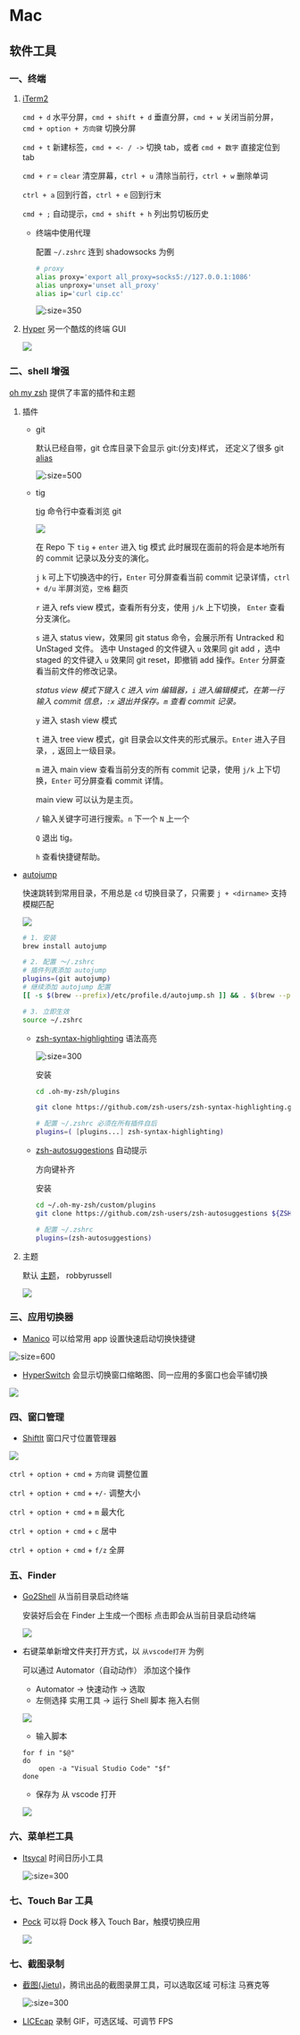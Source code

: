 # Mac

## 软件工具

### 一、终端

1.  [iTerm2](https://www.iterm2.com/)

    `cmd + d` 水平分屏，`cmd + shift + d` 垂直分屏，`cmd + w` 关闭当前分屏， `cmd + option + 方向键` 切换分屏

    `cmd + t` 新建标签，`cmd + <- / ->` 切换 tab，或者 `cmd + 数字` 直接定位到 tab

    `cmd + r` = `clear` 清空屏幕，`ctrl + u` 清除当前行，`ctrl + w` 删除单词

    `ctrl + a` 回到行首，`ctrl + e` 回到行末

    `cmd + ;` 自动提示，`cmd + shift + h` 列出剪切板历史

    - 终端中使用代理

      配置 `~/.zshrc` 连到 shadowsocks 为例

      ```bash
      # proxy
      alias proxy='export all_proxy=socks5://127.0.0.1:1086'
      alias unproxy='unset all_proxy'
      alias ip='curl cip.cc'
      ```

      ![](img/proxy.png ':size=350')

2.  [Hyper](https://hyper.is) 另一个酷炫的终端 GUI

    ![](https://cloud.githubusercontent.com/assets/13041/16820268/13c9bfe6-4905-11e6-8fe4-baf8fc8d9293.gif)

### 二、shell 增强

[oh my zsh](https://ohmyz.sh/) 提供了丰富的插件和主题

1. 插件

   - git

     默认已经自带，git 仓库目录下会显示 git:(分支)样式， 还定义了很多 git [alias](https://github.com/robbyrussell/oh-my-zsh/tree/master/plugins/git)

     ![](img/zsh-git.png ':size=500')

   - tig

     [tig](https://jonas.github.io/tig/) 命令行中查看浏览 git

     ![](img/tig.gif)

     在 Repo 下 `tig` + `enter` 进入 tig 模式 此时展现在面前的将会是本地所有的 commit 记录以及分支的演化。

     `j` `k` 可上下切换选中的行，`Enter` 可分屏查看当前 commit 记录详情，`ctrl + d/u` 半屏浏览，`空格` 翻页

     `r` 进入 refs view 模式，查看所有分支，使用 `j/k` 上下切换， `Enter` 查看分支演化。

     `s` 进入 status view，效果同 git status 命令，会展示所有 Untracked 和 UnStaged 文件。 选中 Unstaged 的文件键入 `u` 效果同 git add ，选中 staged 的文件键入 `u` 效果同 git reset，即撤销 add 操作。`Enter` 分屏查看当前文件的修改记录。

     _status view 模式下键入 `C` 进入 vim 编辑器，`i` 进入编辑模式，在第一行输入 commit 信息，`:x` 退出并保存。`m` 查看 commit 记录。_

     `y` 进入 stash view 模式

     `t` 进入 tree view 模式，git 目录会以文件夹的形式展示。`Enter` 进入子目录，`,` 返回上一级目录。

     `m` 进入 main view 查看当前分支的所有 commit 记录，使用 `j/k` 上下切换，`Enter` 可分屏查看 commit 详情。

     main view 可以认为是主页。

     `/` 输入关键字可进行搜索。`n` 下一个 `N` 上一个

     `Q` 退出 tig。

     `h` 查看快捷键帮助。

- [autojump](https://github.com/wting/autojump)

  快速跳转到常用目录，不用总是 `cd` 切换目录了，只需要 `j + <dirname>` 支持模糊匹配

  ![](img/autojump.gif)

  ```bash
  # 1. 安装
  brew install autojump

  # 2. 配置 ～/.zshrc
  # 插件列表添加 autojump
  plugins=(git autojump)
  # 继续添加 autojump 配置
  [[ -s $(brew --prefix)/etc/profile.d/autojump.sh ]] && . $(brew --prefix)/etc/profile.d/autojump.sh

  # 3. 立即生效
  source ~/.zshrc
  ```

  - [zsh-syntax-highlighting](https://github.com/zsh-users/zsh-syntax-highlighting) 语法高亮

    ![](img/highlight.png ':size=300')

    安装

    ```bash
    cd .oh-my-zsh/plugins

    git clone https://github.com/zsh-users/zsh-syntax-highlighting.git ${ZSH_CUSTOM:-~/.oh-my-zsh/custom}/plugins/zsh-syntax-highlighting

    # 配置 ~/.zshrc 必须在所有插件自后
    plugins=( [plugins...] zsh-syntax-highlighting)
    ```

  - [zsh-autosuggestions](https://github.com/zsh-users/zsh-autosuggestions) 自动提示

    方向键补齐

    安装

    ```bash
    cd ~/.oh-my-zsh/custom/plugins
    git clone https://github.com/zsh-users/zsh-autosuggestions ${ZSH_CUSTOM:-~/.oh-my-zsh/custom}/plugins/zsh-autosuggestions

    # 配置 ~/.zshrc
    plugins=(zsh-autosuggestions)
    ```

2. 主题

   默认 [主题](https://github.com/robbyrussell/oh-my-zsh/wiki/Themes)， robbyrussell

   ![](https://cloud.githubusercontent.com/assets/2618447/6316876/710cbb8c-ba03-11e4-90b3-0315d72f270c.jpg)

### 三、应用切换器

- [Manico](https://manico.im/) 可以给常用 app 设置快速启动切换快捷键

![](img/manico.png ':size=600')

- [HyperSwitch](https://bahoom.com/hyperswitch) 会显示切换窗口缩略图、同一应用的多窗口也会平铺切换

![](img/hyperswitch.png)

### 四、窗口管理

- [Shiftlt](https://github.com/fikovnik/ShiftIt) 窗口尺寸位置管理器

![](img/shiftlt.gif)

`ctrl + option + cmd` + `方向键` 调整位置

`ctrl + option + cmd` + `+/-` 调整大小

`ctrl + option + cmd` + `m` 最大化

`ctrl + option + cmd` + `c` 居中

`ctrl + option + cmd` + `f/z` 全屏

### 五、Finder

- [Go2Shell](https://zipzapmac.com/Go2Shell) 从当前目录启动终端

  安装好后会在 Finder 上生成一个图标 点击即会从当前目录启动终端

  ![](img/findergo2shell.png)

- 右键菜单新增文件夹打开方式，以 `从vscode打开` 为例

  可以通过 Automator（自动动作） 添加这个操作

  - Automator -> 快速动作 -> 选取
  - 左侧选择 实用工具 -> 运行 Shell 脚本 拖入右侧

  ![](img/openvscode.png)

  - 输入脚本

  ```shell
  for f in "$@"
  do
      open -a "Visual Studio Code" "$f"
  done
  ```

  - 保存为 从 vscode 打开

  ![](img/openvscode2.png)

### 六、菜单栏工具

- [Itsycal](https://www.mowglii.com/itsycal/) 时间日历小工具

  ![](img/itsycal.png ':size=300')

### 七、Touch Bar 工具

- [Pock](https://pock.dev/) 可以将 Dock 移入 Touch Bar，触摸切换应用

  ![](https://pock.dev/assets/img/preview/pock_widgets.png)

### 七、截图录制

- [截图(Jietu)](https://apps.apple.com/cn/app/jie-tu-jietu/id1059334054?mt=12)，腾讯出品的截图录屏工具，可以选取区域 可标注 马赛克等

  ![](img/jietu.png ':size=300')

- [LICEcap](https://www.cockos.com/licecap/) 录制 GIF，可选区域、可调节 FPS
